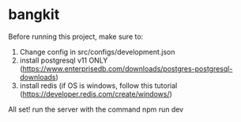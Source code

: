 # bangkit

Before running this project, make sure to:
1. Change config in src/configs/development.json
2. install postgresql v11 ONLY (https://www.enterprisedb.com/downloads/postgres-postgresql-downloads)
3. install redis (if OS is windows, follow this tutorial (https://developer.redis.com/create/windows/)

All set! run the server with the command npm run dev
